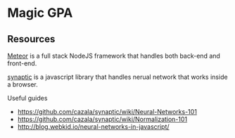 # Magic GPA

## Resources

[Meteor](https://www.meteor.com/) is a full stack NodeJS framework that handles both back-end and front-end.

[synaptic](https://github.com/cazala/synaptic) is a javascript library that handles nerual network that works inside a browser.

Useful guides
* https://github.com/cazala/synaptic/wiki/Neural-Networks-101
* https://github.com/cazala/synaptic/wiki/Normalization-101
* http://blog.webkid.io/neural-networks-in-javascript/